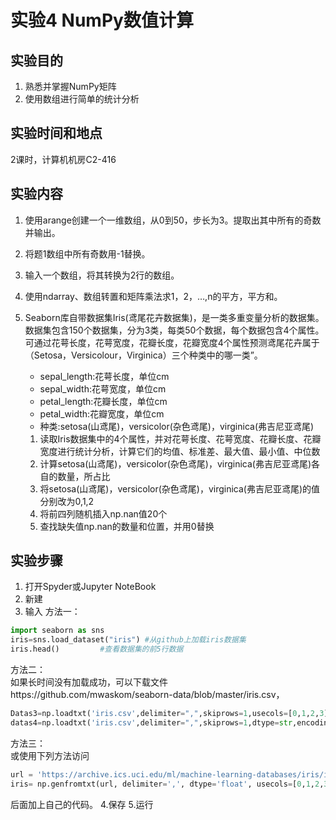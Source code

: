 # 实验4 NumPy数值计算
## 实验目的
1. 熟悉并掌握NumPy矩阵
2. 使用数组进行简单的统计分析
## 实验时间和地点
2课时，计算机机房C2-416

## 实验内容
1. 使用arange创建一个一维数组，从0到50，步长为3。提取出其中所有的奇数并输出。
2. 将题1数组中所有奇数用-1替换。
3. 输入一个数组，将其转换为2行的数组。
4. 使用ndarray、数组转置和矩阵乘法求1，2，…,n的平方，平方和。
5. Seaborn库自带数据集Iris(鸢尾花卉数据集)，是一类多重变量分析的数据集。数据集包含150个数据集，分为3类，每类50个数据，每个数据包含4个属性。可通过花萼长度，花萼宽度，花瓣长度，花瓣宽度4个属性预测鸢尾花卉属于（Setosa，Versicolour，Virginica）三个种类中的哪一类”。
    - sepal_length:花萼长度，单位cm
    - sepal_width:花萼宽度，单位cm
    - petal_length:花瓣长度，单位cm
    - petal_width:花瓣宽度，单位cm
    - 种类:setosa(山鸢尾)，versicolor(杂色鸢尾)，virginica(弗吉尼亚鸢尾)

    1. 读取Iris数据集中的4个属性，并对花萼长度、花萼宽度、花瓣长度、花瓣宽度进行统计分析，计算它们的均值、标准差、最大值、最小值、中位数
    2. 计算setosa(山鸢尾)，versicolor(杂色鸢尾)，virginica(弗吉尼亚鸢尾)各自的数量，所占比
    3. 将setosa(山鸢尾)，versicolor(杂色鸢尾)，virginica(弗吉尼亚鸢尾)的值分别改为0,1,2
    4. 将前四列随机插入np.nan值20个
    5. 查找缺失值np.nan的数量和位置，并用0替换
## 实验步骤
1. 打开Spyder或Jupyter NoteBook
2. 新建
3. 输入
方法一：  
```python
import seaborn as sns
iris=sns.load_dataset("iris") #从github上加载iris数据集
iris.head()         #查看数据集的前5行数据
```
方法二：  
如果长时间没有加载成功，可以下载文件https://github.com/mwaskom/seaborn-data/blob/master/iris.csv，  
```python
Datas3=np.loadtxt('iris.csv',delimiter=",",skiprows=1,usecols=[0,1,2,3])
datas4=np.loadtxt('iris.csv',delimiter=",",skiprows=1,dtype=str,encoding='UTF-8',usecols=[4])
```
方法三：  
或使用下列方法访问  
```python
url = 'https://archive.ics.uci.edu/ml/machine-learning-databases/iris/iris.data'
iris= np.genfromtxt(url, delimiter=',', dtype='float', usecols=[0,1,2,3]) #获取数据集的前4列
```
后面加上自己的代码。
4.保存
5.运行
